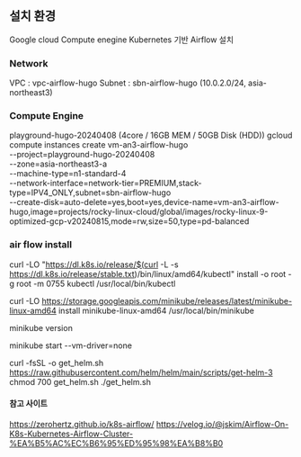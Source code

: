 ## 설치 환경
Google cloud Compute enegine
Kubernetes 기반 Airflow 설치

### Network
VPC : vpc-airflow-hugo
Subnet : sbn-airflow-hugo (10.0.2.0/24, asia-northeast3)

### Compute Engine
playground-hugo-20240408 (4core / 16GB MEM / 50GB Disk (HDD))
gcloud compute instances create vm-an3-airflow-hugo \
    --project=playground-hugo-20240408 \
    --zone=asia-northeast3-a \
    --machine-type=n1-standard-4 \
    --network-interface=network-tier=PREMIUM,stack-type=IPV4_ONLY,subnet=sbn-airflow-hugo \
    --create-disk=auto-delete=yes,boot=yes,device-name=vm-an3-airflow-hugo,image=projects/rocky-linux-cloud/global/images/rocky-linux-9-optimized-gcp-v20240815,mode=rw,size=50,type=pd-balanced

### air flow install
curl -LO "https://dl.k8s.io/release/$(curl -L -s https://dl.k8s.io/release/stable.txt)/bin/linux/amd64/kubectl"
install -o root -g root -m 0755 kubectl /usr/local/bin/kubectl

curl -LO https://storage.googleapis.com/minikube/releases/latest/minikube-linux-amd64
install minikube-linux-amd64 /usr/local/bin/minikube


minikube version

minikube start --vm-driver=none

curl -fsSL -o get_helm.sh https://raw.githubusercontent.com/helm/helm/main/scripts/get-helm-3
chmod 700 get_helm.sh
./get_helm.sh

#### 참고 사이트
https://zerohertz.github.io/k8s-airflow/
https://velog.io/@jskim/Airflow-On-K8s-Kubernetes-Airflow-Cluster-%EA%B5%AC%EC%B6%95%ED%95%98%EA%B8%B0
